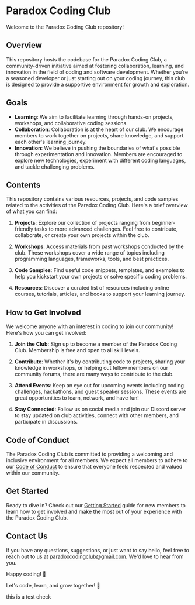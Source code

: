 # Paradox Coding Club

Welcome to the Paradox Coding Club repository!

## Overview
This repository hosts the codebase for the Paradox Coding Club, a community-driven initiative aimed at fostering collaboration, learning, and innovation in the field of coding and software development. Whether you're a seasoned developer or just starting out on your coding journey, this club is designed to provide a supportive environment for growth and exploration.

## Goals
- **Learning**: We aim to facilitate learning through hands-on projects, workshops, and collaborative coding sessions.
- **Collaboration**: Collaboration is at the heart of our club. We encourage members to work together on projects, share knowledge, and support each other's learning journey.
- **Innovation**: We believe in pushing the boundaries of what's possible through experimentation and innovation. Members are encouraged to explore new technologies, experiment with different coding languages, and tackle challenging problems.

## Contents
This repository contains various resources, projects, and code samples related to the activities of the Paradox Coding Club. Here's a brief overview of what you can find:

1. **Projects**: Explore our collection of projects ranging from beginner-friendly tasks to more advanced challenges. Feel free to contribute, collaborate, or create your own projects within the club.
   
2. **Workshops**: Access materials from past workshops conducted by the club. These workshops cover a wide range of topics including programming languages, frameworks, tools, and best practices.
   
3. **Code Samples**: Find useful code snippets, templates, and examples to help you kickstart your own projects or solve specific coding problems.
   
4. **Resources**: Discover a curated list of resources including online courses, tutorials, articles, and books to support your learning journey.

## How to Get Involved
We welcome anyone with an interest in coding to join our community! Here's how you can get involved:

1. **Join the Club**: Sign up to become a member of the Paradox Coding Club. Membership is free and open to all skill levels.
   
2. **Contribute**: Whether it's by contributing code to projects, sharing your knowledge in workshops, or helping out fellow members on our community forums, there are many ways to contribute to the club.
   
3. **Attend Events**: Keep an eye out for upcoming events including coding challenges, hackathons, and guest speaker sessions. These events are great opportunities to learn, network, and have fun!
   
4. **Stay Connected**: Follow us on social media and join our Discord server to stay updated on club activities, connect with other members, and participate in discussions.

## Code of Conduct
The Paradox Coding Club is committed to providing a welcoming and inclusive environment for all members. We expect all members to adhere to our [Code of Conduct](https://github.com/codex-kundan/paradox/blob/main/src/components/CODE_OF_CONDUCT.md) to ensure that everyone feels respected and valued within our community.

## Get Started
Ready to dive in? Check out our [Getting Started](https://github.com/codex-kundan/paradox/blob/main/src/data/GETTING_STARTED.md) guide for new members to learn how to get involved and make the most out of your experience with the Paradox Coding Club.

## Contact Us
If you have any questions, suggestions, or just want to say hello, feel free to reach out to us at [paradoxcodingclub@gmail.com](mailto:paradoxcodingclub@gmail.com). We'd love to hear from you.

Happy coding! 🚀

Let's code, learn, and grow together! 🚀

 this is a test check